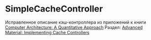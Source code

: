 # SimpleCacheController

Исправленное описание кэш-контроллера из приложений к книги [Computer Architecture: A Quantitative Approach](http://acs.pub.ro/~cpop/SMPA/Computer%20Architecture%20A%20Quantitative%20Approach%20(5th%20edition).pdf)
Раздел: [Advanced Material: Implementing Cache Controllers](https://www.elsevier.com/__data/assets/pdf_file/0003/297516/Section-5-12_Advanced.pdf)
